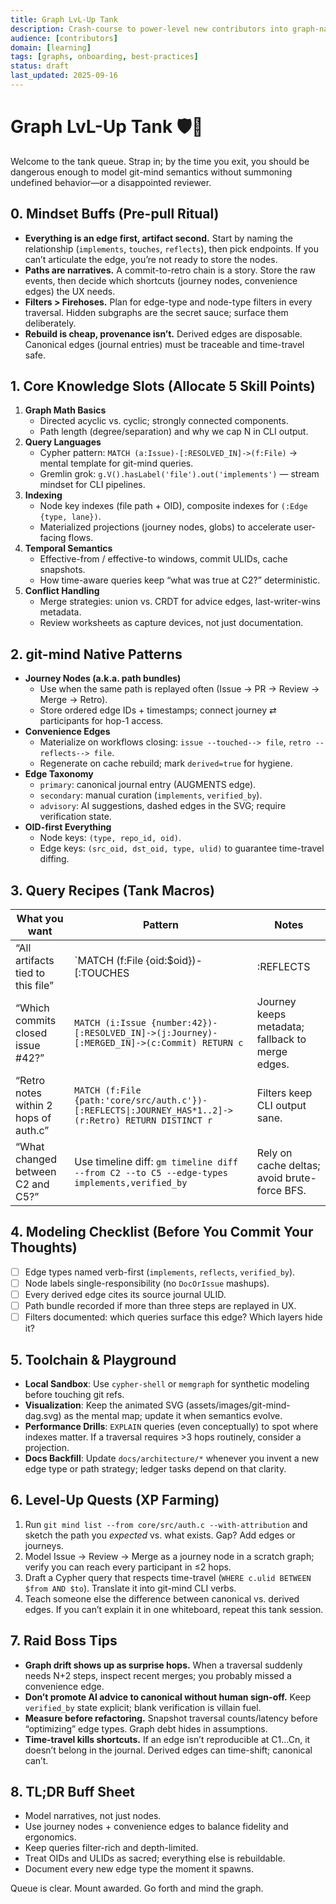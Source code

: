 ```yaml
---
title: Graph LvL-Up Tank
description: Crash-course to power-level new contributors into graph-native thinking for git-mind.
audience: [contributors]
domain: [learning]
tags: [graphs, onboarding, best-practices]
status: draft
last_updated: 2025-09-16
---
```


# Graph LvL-Up Tank 🛡️🧠

Welcome to the tank queue. Strap in; by the time you exit, you should be dangerous enough to model git-mind semantics without summoning undefined behavior—or a disappointed reviewer.

## 0. Mindset Buffs (Pre-pull Ritual)
- **Everything is an edge first, artifact second.** Start by naming the relationship (`implements`, `touches`, `reflects`), then pick endpoints. If you can’t articulate the edge, you’re not ready to store the nodes.
- **Paths are narratives.** A commit-to-retro chain is a story. Store the raw events, then decide which shortcuts (journey nodes, convenience edges) the UX needs.
- **Filters > Firehoses.** Plan for edge-type and node-type filters in every traversal. Hidden subgraphs are the secret sauce; surface them deliberately.
- **Rebuild is cheap, provenance isn’t.** Derived edges are disposable. Canonical edges (journal entries) must be traceable and time-travel safe.

## 1. Core Knowledge Slots (Allocate 5 Skill Points)
1. **Graph Math Basics**
   - Directed acyclic vs. cyclic; strongly connected components.
   - Path length (degree/separation) and why we cap N in CLI output.
2. **Query Languages**
   - Cypher pattern: `MATCH (a:Issue)-[:RESOLVED_IN]->(f:File)` → mental template for git-mind queries.
   - Gremlin grok: `g.V().hasLabel('file').out('implements')` — stream mindset for CLI pipelines.
3. **Indexing**
   - Node key indexes (file path + OID), composite indexes for `(:Edge {type, lane})`.
   - Materialized projections (journey nodes, globs) to accelerate user-facing flows.
4. **Temporal Semantics**
   - Effective-from / effective-to windows, commit ULIDs, cache snapshots.
   - How time-aware queries keep “what was true at C2?” deterministic.
5. **Conflict Handling**
   - Merge strategies: union vs. CRDT for advice edges, last-writer-wins metadata.
   - Review worksheets as capture devices, not just documentation.

## 2. git-mind Native Patterns
- **Journey Nodes (a.k.a. path bundles)**
  - Use when the same path is replayed often (Issue → PR → Review → Merge → Retro).
  - Store ordered edge IDs + timestamps; connect journey ⇄ participants for hop-1 access.
- **Convenience Edges**
  - Materialize on workflows closing: `issue --touched--> file`, `retro --reflects--> file`.
  - Regenerate on cache rebuild; mark `derived=true` for hygiene.
- **Edge Taxonomy**
  - `primary`: canonical journal entry (AUGMENTS edge).
  - `secondary`: manual curation (`implements`, `verified_by`).
  - `advisory`: AI suggestions, dashed edges in the SVG; require verification state.
- **OID-first Everything**
  - Node keys: `(type, repo_id, oid)`.
  - Edge keys: `(src_oid, dst_oid, type, ulid)` to guarantee time-travel diffing.

## 3. Query Recipes (Tank Macros)
| What you want | Pattern | Notes |
| --- | --- | --- |
| “All artifacts tied to this file” | `MATCH (f:File {oid:$oid})-[:TOUCHES|:REFLECTS|:JOURNEY_HAS*1..2]->(x) RETURN x` | Include journey bundles for 1-hop hits. |
| “Which commits closed issue #42?” | `MATCH (i:Issue {number:42})-[:RESOLVED_IN]->(j:Journey)-[:MERGED_IN]->(c:Commit) RETURN c` | Journey keeps metadata; fallback to merge edges. |
| “Retro notes within 2 hops of auth.c” | `MATCH (f:File {path:'core/src/auth.c'})-[:REFLECTS\|:JOURNEY_HAS*1..2]->(r:Retro) RETURN DISTINCT r` | Filters keep CLI output sane. |
| “What changed between C2 and C5?” | Use timeline diff: `gm timeline diff --from C2 --to C5 --edge-types implements,verified_by` | Rely on cache deltas; avoid brute-force BFS. |

## 4. Modeling Checklist (Before You Commit Your Thoughts)
- [ ] Edge types named verb-first (`implements`, `reflects`, `verified_by`).
- [ ] Node labels single-responsibility (no `DocOrIssue` mashups).
- [ ] Every derived edge cites its source journal ULID.
- [ ] Path bundle recorded if more than three steps are replayed in UX.
- [ ] Filters documented: which queries surface this edge? Which layers hide it?

## 5. Toolchain & Playground
- **Local Sandbox**: Use `cypher-shell` or `memgraph` for synthetic modeling before touching git refs.
- **Visualization**: Keep the animated SVG (assets/images/git-mind-dag.svg) as the mental map; update it when semantics evolve.
- **Performance Drills**: `EXPLAIN` queries (even conceptually) to spot where indexes matter. If a traversal requires >3 hops routinely, consider a projection.
- **Docs Backfill**: Update `docs/architecture/*` whenever you invent a new edge type or path strategy; ledger tasks depend on that clarity.

## 6. Level-Up Quests (XP Farming)
1. Run `git mind list --from core/src/auth.c --with-attribution` and sketch the path you *expected* vs. what exists. Gap? Add edges or journeys.
2. Model Issue → Review → Merge as a journey node in a scratch graph; verify you can reach every participant in ≤2 hops.
3. Draft a Cypher query that respects time-travel (`WHERE c.ulid BETWEEN $from AND $to`). Translate it into git-mind CLI verbs.
4. Teach someone else the difference between canonical vs. derived edges. If you can’t explain it in one whiteboard, repeat this tank session.

## 7. Raid Boss Tips
- **Graph drift shows up as surprise hops.** When a traversal suddenly needs N+2 steps, inspect recent merges; you probably missed a convenience edge.
- **Don’t promote AI advice to canonical without human sign-off.** Keep `verified_by` state explicit; blank verification is villain fuel.
- **Measure before refactoring.** Snapshot traversal counts/latency before “optimizing” edge types. Graph debt hides in assumptions.
- **Time-travel kills shortcuts.** If an edge isn’t reproducible at C1…Cn, it doesn’t belong in the journal. Derived edges can time-shift; canonical can’t.

## 8. TL;DR Buff Sheet
- Model narratives, not just nodes.
- Use journey nodes + convenience edges to balance fidelity and ergonomics.
- Keep queries filter-rich and depth-limited.
- Treat OIDs and ULIDs as sacred; everything else is rebuildable.
- Document every new edge type the moment it spawns.

Queue is clear. Mount awarded. Go forth and mind the graph.
